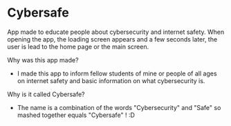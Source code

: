 # Cybersafe
App made to educate people about cybersecurity and internet safety.
When opening the app, the loading screen appears and a few seconds later, the user is lead to the home page or the main screen. 

Why was this app made?
- I made this app to inform fellow students of mine or people of all ages on internet safety and basic information on what cybersecurity is.

Why is it called Cybersafe?
- The name is a combination of the words "Cybersecurity" and "Safe" so mashed together equals "Cybersafe" ! :D

